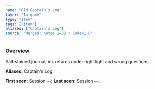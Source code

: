 ```yaml
---
name: "Old Captain’s Log"
layer: "In-game"
type: "Item"
tags: ["item"]
aliases: ["Captain's Log"]
source: "Merged: notes 1–32 + Codex1.0"
---
```

### Overview
Salt‑stained journal; ink returns under right light and wrong questions.

**Aliases:** Captain's Log.

**First seen:** Session —; **Last seen:** Session —.
